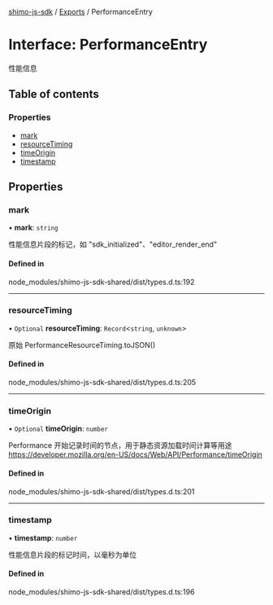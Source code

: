 [shimo-js-sdk](../README.md) / [Exports](../modules.md) / PerformanceEntry

# Interface: PerformanceEntry

性能信息

## Table of contents

### Properties

- [mark](PerformanceEntry.md#mark)
- [resourceTiming](PerformanceEntry.md#resourcetiming)
- [timeOrigin](PerformanceEntry.md#timeorigin)
- [timestamp](PerformanceEntry.md#timestamp)

## Properties

### mark

• **mark**: `string`

性能信息片段的标记，如 "sdk_initialized"、"editor_render_end"

#### Defined in

node_modules/shimo-js-sdk-shared/dist/types.d.ts:192

___

### resourceTiming

• `Optional` **resourceTiming**: `Record`<`string`, `unknown`\>

原始 PerformanceResourceTiming.toJSON()

#### Defined in

node_modules/shimo-js-sdk-shared/dist/types.d.ts:205

___

### timeOrigin

• `Optional` **timeOrigin**: `number`

Performance 开始记录时间的节点，用于静态资源加载时间计算等用途
https://developer.mozilla.org/en-US/docs/Web/API/Performance/timeOrigin

#### Defined in

node_modules/shimo-js-sdk-shared/dist/types.d.ts:201

___

### timestamp

• **timestamp**: `number`

性能信息片段的标记时间，以毫秒为单位

#### Defined in

node_modules/shimo-js-sdk-shared/dist/types.d.ts:196
